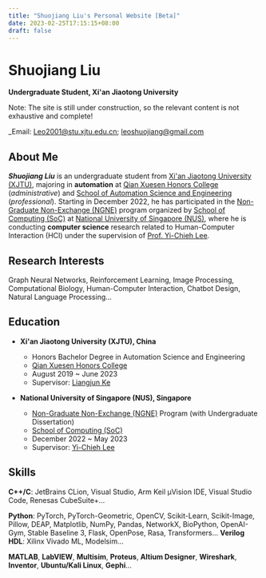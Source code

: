 ```yaml
---
title: "Shuojiang Liu's Personal Website [Beta]"
date: 2023-02-25T17:15:15+08:00
draft: false
---
```


# Shuojiang Liu

**Undergraduate Student, Xi'an Jiaotong University**

Note: The site is still under construction, so the relevant content is not exhaustive and complete!

\_Email: Leo2001@stu.xjtu.edu.cn; leoshuojiang@gmail.com

## About Me

**_Shuojiang Liu_** is an undergraduate student from [Xi'an Jiaotong University (XJTU)](http://en.xjtu.edu.cn/), majoring in **automation** at [Qian Xuesen Honors College](https://bjb.xjtu.edu.cn/) (_administrative_) and [School of Automation Science and Engineering](https://automation.xjtu.edu.cn/index.htm) (_professional_). Starting in December 2022, he has participated in the [Non-Graduate Non-Exchange (NGNE)](https://www.comp.nus.edu.sg/~ngne/) program organized by [School of Computing (SoC)](https://www.comp.nus.edu.sg/) at [National University of Singapore (NUS)](https://nus.edu.sg/), where he is conducting **computer science** research related to Human-Computer Interaction (HCI) under the supervision of [Prof. Yi-Chieh Lee](https://www.yclee.net).

## Research Interests

Graph Neural Networks, Reinforcement Learning, Image Processing, Computational Biology, Human-Computer Interaction, Chatbot Design, Natural Language Processing...

## Education

- **Xi'an Jiaotong University (XJTU), China**

  - Honors Bachelor Degree in Automation Science and Engineering
  - [Qian Xuesen Honors College](https://bjb.xjtu.edu.cn/)
  - August 2019 ~ June 2023
  - Supervisor: [Liangjun Ke](https://gr.xjtu.edu.cn/web/keljxjtu)

- **National University of Singapore (NUS), Singapore**

  - [Non-Graduate Non-Exchange (NGNE)](https://www.comp.nus.edu.sg/~ngne/) Program (with Undergraduate Dissertation)
  - [School of Computing (SoC)](https://www.comp.nus.edu.sg/)
  - December 2022 ~ May 2023
  - Supervisor: [Yi-Chieh Lee](https://www.yclee.net)

## Skills

**C++/C**: JetBrains CLion, Visual Studio, Arm Keil µVision IDE, Visual Studio Code, Renesas CubeSuite+…

**Python**: PyTorch, PyTorch-Geometric, OpenCV, Scikit-Learn, Scikit-Image, Pillow, DEAP, Matplotlib, NumPy, Pandas, NetworkX, BioPython, OpenAI-Gym, Stable Baseline 3, Flask, OpenPose, Rasa, Transformers…
**Verilog HDL**: Xilinx Vivado ML, Modelsim…

**MATLAB**, **LabVIEW**, **Multisim**, **Proteus**, **Altium Designer**, **Wireshark**, **Inventor**, **Ubuntu/Kali Linux**, **Gephi**…
